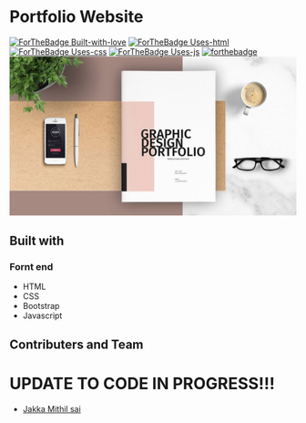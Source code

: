 # Portfolio Website
[![ForTheBadge Built-with-love](http://ForTheBadge.com/images/badges/built-with-love.svg)](https://GitHub.com/Mithilsai/)
[![ForTheBadge Uses-html](http://ForTheBadge.com/images/badges/uses-html.svg)](http://ForTheBadge.com)
[![ForTheBadge Uses-css](http://ForTheBadge.com/images/badges/uses-css.svg)](http://ForTheBadge.com)
[![ForTheBadge Uses-js](http://ForTheBadge.com/images/badges/uses-js.svg)](http://ForTheBadge.com)
[![forthebadge](https://forthebadge.com/images/badges/for-you.svg)](https://forthebadge.com)
![pic from Mithil](https://github.com/Mithilsai/Mithilsai.github.io/blob/master/portfolio.jpg?raw=true)

## Built with

### Fornt end
* HTML 
* CSS
* Bootstrap
* Javascript

## Contributers and Team
# UPDATE TO CODE IN PROGRESS!!!
* [Jakka Mithil sai](https://www.linkedin.com/in/mithil1729/)
